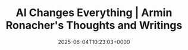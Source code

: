 ---
title: AI Changes Everything | Armin Ronacher's Thoughts and Writings
slug: 20250604T102303
date: 2025-06-04T10:23:03+0000
params:
  url: https://lucumr.pocoo.org/2025/6/4/changes/
tags:
- ai
- to-read
---